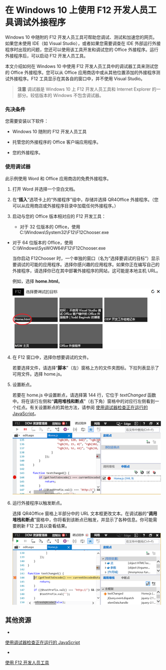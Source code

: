 
# <a name="debug-add-ins-using-f12-developer-tools-on-windows-10"></a>在 Windows 10 上使用 F12 开发人员工具调试外接程序

Windows 10 中随附的 F12 开发人员工具可帮助您调试、测试和加速您的网页。如果您未使用 IDE（如 Visual Studio），或者如果您需要调查在 IDE 外部运行外接程序时出现的问题，您还可以使用该工具开发和调试您的 Office 外接程序。运行外接程序后，可以启动 F12 开发人员工具。

本文介绍如何在 Windows 10 中使用 F12 开发人员工具中的调试器工具来测试您的 Office 外接程序。您可以从 Office 应用商店中或从其他位置添加的外接程序测试外接程序。F12 工具显示在其各自的窗口中，并不使用 Visual Studio。

 >**注意** 调试器是 Windows 10 上 F12 开发人员工具和 Internet Explorer 的一部分。较低版本的 Windows 不包含调试器。 


### <a name="prerequisites"></a>先决条件

您需要安装以下软件：


- Windows 10 随附的 F12 开发人员工具 
    
- 托管您的外接程序的 Office 客户端应用程序。  
    
- 您的外接程序。  
    
### <a name="using-the-debugger"></a>使用调试器

此示例使用 Word 和 Office 应用商店的免费外接程序。

1. 打开 Word 并选择一个空白文档。  
    
2. 在“**插入**”选项卡上的“外接程序”组中，存储并选择 QR4Office 外接程序。（您可以从应用商店或外接程序目录中加载任何外接程序。）
    
3. 启动与您的 Office 版本相对应的 F12 开发工具：
    
      - 对于 32 位版本的 Office，使用 C:\Windows\System32\F12\F12Chooser.exe
    
  - 对于 64 位版本的 Office，使用 C:\Windows\SysWOW64\F12\F12Chooser.exe
    

    当你启动 F12Chooser 时，一个单独的窗口（名为“选择要调试的目标”）显示要调试的可能的应用程序。选择你感兴趣的应用程序。如果你正在编写自己的外接程序，请选择你已在其中部署外接程序的网站，这可能是本地主机 URL。 
    
    例如，选择 **home.html**。 
    
    ![F12Chooser 屏幕，指向气泡外接程序](../../images/4f8823a3-595a-4657-83ac-8b235a7ba087.png)

4. 在 F12 窗口中，选择你想要调试的文件。
    
    若要选择文件，请选择“**脚本**”（左）窗格上方的文件夹图标。下拉列表显示了可用文件。选择 home.js。
    
5. 设置断点。
    
    若要在 home.js 中设置断点，请选择第 144 行，它位于 _textChanged_ 函数中。将在该行左侧和“**调用堆栈和断点**”（右下角）窗格中的对应行左侧看到一个红点。有关设置断点的其他方法，请参阅 [使用调试器检查正在运行的 JavaScript](https://msdn.microsoft.com/library/dn255007%28v=vs.85%29.aspx)。 
    
    ![home.js 文件中带有断点的调试程序](../../images/e3cbc7ca-8b21-4ebb-b7a1-93e2364f1d16.png)

6. 运行外接程序以触发断点。
    
    选择 QR4Office 窗格上半部分中的 URL 文本框更改文本。在调试器的“**调用堆栈和断点**”窗格中，你将看到该断点已触发，并显示了各种信息。你可能需要刷新 F12 工具以查看结果。
    
    ![结果来自触发断点的调试程序](../../images/e0bcd036-91ce-4509-ae98-6c10b593d61b.png)


## <a name="additional-resources"></a>其他资源



- 

  [使用调试器检查正在运行的 JavaScript](https://msdn.microsoft.com/library/dn255007%28v=vs.85%29.aspx)
    
- 

  [使用 F12 开发人员工具](https://msdn.microsoft.com/en-us/library/bg182326%28v=vs.85%29.aspx)
    
